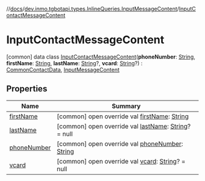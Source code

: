 //[docs](../../../index.md)/[dev.inmo.tgbotapi.types.InlineQueries.InputMessageContent](../index.md)/[InputContactMessageContent](index.md)



# InputContactMessageContent  
 [common] data class [InputContactMessageContent](index.md)(**phoneNumber**: [String](https://kotlinlang.org/api/latest/jvm/stdlib/kotlin/-string/index.html), **firstName**: [String](https://kotlinlang.org/api/latest/jvm/stdlib/kotlin/-string/index.html), **lastName**: [String](https://kotlinlang.org/api/latest/jvm/stdlib/kotlin/-string/index.html)?, **vcard**: [String](https://kotlinlang.org/api/latest/jvm/stdlib/kotlin/-string/index.html)?) : [CommonContactData](../../dev.inmo.tgbotapi.CommonAbstracts/-common-contact-data/index.md), [InputMessageContent](../../dev.inmo.tgbotapi.types.InlineQueries.abstracts/-input-message-content/index.md)   


## Properties  
  
|  Name |  Summary | 
|---|---|
| <a name="dev.inmo.tgbotapi.types.InlineQueries.InputMessageContent/InputContactMessageContent/firstName/#/PointingToDeclaration/"></a>[firstName](first-name.md)| <a name="dev.inmo.tgbotapi.types.InlineQueries.InputMessageContent/InputContactMessageContent/firstName/#/PointingToDeclaration/"></a> [common] open override val [firstName](first-name.md): [String](https://kotlinlang.org/api/latest/jvm/stdlib/kotlin/-string/index.html)   <br>|
| <a name="dev.inmo.tgbotapi.types.InlineQueries.InputMessageContent/InputContactMessageContent/lastName/#/PointingToDeclaration/"></a>[lastName](last-name.md)| <a name="dev.inmo.tgbotapi.types.InlineQueries.InputMessageContent/InputContactMessageContent/lastName/#/PointingToDeclaration/"></a> [common] open override val [lastName](last-name.md): [String](https://kotlinlang.org/api/latest/jvm/stdlib/kotlin/-string/index.html)? = null   <br>|
| <a name="dev.inmo.tgbotapi.types.InlineQueries.InputMessageContent/InputContactMessageContent/phoneNumber/#/PointingToDeclaration/"></a>[phoneNumber](phone-number.md)| <a name="dev.inmo.tgbotapi.types.InlineQueries.InputMessageContent/InputContactMessageContent/phoneNumber/#/PointingToDeclaration/"></a> [common] open override val [phoneNumber](phone-number.md): [String](https://kotlinlang.org/api/latest/jvm/stdlib/kotlin/-string/index.html)   <br>|
| <a name="dev.inmo.tgbotapi.types.InlineQueries.InputMessageContent/InputContactMessageContent/vcard/#/PointingToDeclaration/"></a>[vcard](vcard.md)| <a name="dev.inmo.tgbotapi.types.InlineQueries.InputMessageContent/InputContactMessageContent/vcard/#/PointingToDeclaration/"></a> [common] open override val [vcard](vcard.md): [String](https://kotlinlang.org/api/latest/jvm/stdlib/kotlin/-string/index.html)? = null   <br>|

